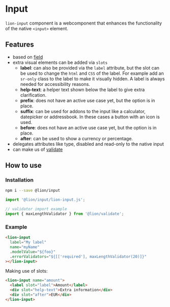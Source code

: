 # Input

[//]: # 'AUTO INSERT HEADER PREPUBLISH'

`lion-input` component is a webcomponent that enhances the functionality of the native `<input>` element.

## Features

- based on [field](../field/)
- extra visual elements can be added via `slots`
  - **label**: can also be provided via the `label` attribute, but the slot can be used to change the `html` and `CSS` of the label.
    For example add an `sr-only` class to the label to make it visually hidden.
    A label is always needed for accessibility reasons.
  - **help-text**: a helper text shown below the label to give extra clarification.
  - **prefix**: does not have an active use case yet, but the option is in place.
  - **suffix**: can be used for addons to the input like a calculator, datepicker or addressbook. In these cases a button with an icon is used.
  - **before**: does not have an active use case yet, but the option is in place.
  - **after**: can be used to show a currency or percentage.
- delegates attributes like type, disabled and read-only to the native input
- can make us of [validate](../validate/)

## How to use

### Installation

```sh
npm i --save @lion/input
```

```js
import '@lion/input/lion-input.js';

// validator import example
import { maxLengthValidator } from '@lion/validate';
```

### Example

```html
<lion-input
  label="My label"
  name="myName"
  .modelValue="${foo}"
  .errorValidators="${[['required'], maxLengthValidator(20)]}"
></lion-input>
```

Making use of slots:

```html
<lion-input name="amount">
  <label slot="label">Amount</label>
  <div slot="help-text">Extra information</div>
  <div slot="after">EUR</div>
</lion-input>
```

